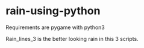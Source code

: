 # rain-using-python

Requirements are pygame with python3

Rain_lines_3 is the better looking rain in this 3 scripts.
